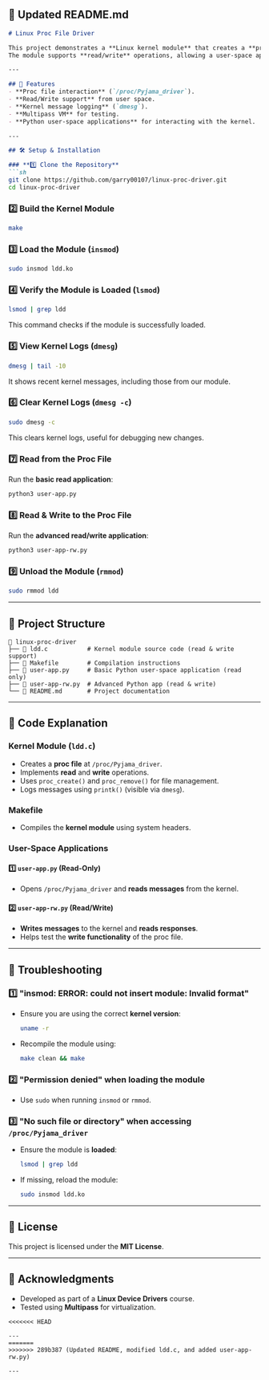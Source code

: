 
## **📄 Updated README.md**
```md
# Linux Proc File Driver

This project demonstrates a **Linux kernel module** that creates a **proc file** (`/proc/Pyjama_driver`).  
The module supports **read/write** operations, allowing a user-space application (`user-app.py`) to communicate with the kernel.

---

## 🚀 Features
- **Proc file interaction** (`/proc/Pyjama_driver`).
- **Read/Write support** from user space.
- **Kernel message logging** (`dmesg`).
- **Multipass VM** for testing.
- **Python user-space applications** for interacting with the kernel.

---

## 🛠 Setup & Installation

### **1️⃣ Clone the Repository**
```sh
git clone https://github.com/garry00107/linux-proc-driver.git
cd linux-proc-driver
```

### **2️⃣ Build the Kernel Module**
```sh
make
```

### **3️⃣ Load the Module (`insmod`)**
```sh
sudo insmod ldd.ko
```

### **4️⃣ Verify the Module is Loaded (`lsmod`)**
```sh
lsmod | grep ldd
```
This command checks if the module is successfully loaded.

### **5️⃣ View Kernel Logs (`dmesg`)**
```sh
dmesg | tail -10
```
It shows recent kernel messages, including those from our module.

### **6️⃣ Clear Kernel Logs (`dmesg -c`)**
```sh
sudo dmesg -c
```
This clears kernel logs, useful for debugging new changes.

### **7️⃣ Read from the Proc File**
Run the **basic read application**:
```sh
python3 user-app.py
```

### **8️⃣ Read & Write to the Proc File**
Run the **advanced read/write application**:
```sh
python3 user-app-rw.py
```

### **9️⃣ Unload the Module (`rmmod`)**
```sh
sudo rmmod ldd
```

---

## 📂 Project Structure

```
📂 linux-proc-driver
├── 📄 ldd.c           # Kernel module source code (read & write support)
├── 📄 Makefile        # Compilation instructions
├── 📄 user-app.py     # Basic Python user-space application (read only)
├── 📄 user-app-rw.py  # Advanced Python app (read & write)
└── 📄 README.md       # Project documentation
```

---

## 📝 Code Explanation

### **Kernel Module (`ldd.c`)**
- Creates a **proc file** at `/proc/Pyjama_driver`.
- Implements **read** and **write** operations.
- Uses `proc_create()` and `proc_remove()` for file management.
- Logs messages using `printk()` (visible via `dmesg`).

### **Makefile**
- Compiles the **kernel module** using system headers.

### **User-Space Applications**
#### **1️⃣ `user-app.py` (Read-Only)**
- Opens `/proc/Pyjama_driver` and **reads messages** from the kernel.

#### **2️⃣ `user-app-rw.py` (Read/Write)**
- **Writes messages** to the kernel and **reads responses**.
- Helps test the **write functionality** of the proc file.

---

## 🔧 Troubleshooting

### **1️⃣ "insmod: ERROR: could not insert module: Invalid format"**
- Ensure you are using the correct **kernel version**:
  ```sh
  uname -r
  ```
- Recompile the module using:
  ```sh
  make clean && make
  ```

### **2️⃣ "Permission denied" when loading the module**
- Use `sudo` when running `insmod` or `rmmod`.

### **3️⃣ "No such file or directory" when accessing `/proc/Pyjama_driver`**
- Ensure the module is **loaded**:
  ```sh
  lsmod | grep ldd
  ```
- If missing, reload the module:
  ```sh
  sudo insmod ldd.ko
  ```

---

## 📜 License
This project is licensed under the **MIT License**.

---

## 🙌 Acknowledgments
- Developed as part of a **Linux Device Drivers** course.
- Tested using **Multipass** for virtualization.
```
<<<<<<< HEAD

---
=======
>>>>>>> 289b387 (Updated README, modified ldd.c, and added user-app-rw.py)

---
